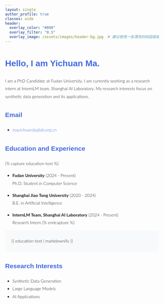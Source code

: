 ```yaml
---
layout: single
author_profile: true
classes: wide
header:
  overlay_color: "#000"
  overlay_filter: "0.5"
  overlay_image: /assets/images/header-bg.jpg  # 建议使用一张漂亮的校园或城市风光照片
---
```


<style>
body {
  font-family: 'Lato', 'Source Sans Pro', -apple-system, BlinkMacSystemFont, 'Segoe UI', Roboto, 'Helvetica Neue', Arial, sans-serif;
  font-weight: 300;
  line-height: 1.8;
}

h1, h2, h3 {
  font-family: 'Montserrat', sans-serif;
  font-weight: 700;
  color: #4169E1;  /* 使用蓝色标题，类似参考网站 */
}

.page__hero--overlay {
  min-height: 400px;
}

/* 隐藏底部栏 */
.page__footer {
  display: none !important;
}

/* 调整链接颜色 */
a {
  color: #4169E1;
  text-decoration: none;
}

/* 调整内容区域样式 */
.page__content {
  margin-top: 2em;
  max-width: 800px;
  margin-left: auto;
  margin-right: auto;
}

/* 调整教育经历样式 */
.notice {
  background-color: #f8f9fa;
  border-radius: 4px;
  padding: 1.5em;
  margin: 1em 0;
}
</style>

# Hello, I am Yichuan Ma.

I am a PhD Candidate at Fudan University. I am currently working as a research intern at InternLM team, Shanghai AI Laboratory. My research interests focus on synthetic data generation and its applications.

## Email

* mayichuan@pjlab.org.cn

## Education and Experience

{% capture education-text %}
* **Fudan University** (2024 - Present)  
  Ph.D. Student in Computer Science
  
* **Shanghai Jiao Tong University** (2020 - 2024)  
  B.E. in Artificial Intelligence

* **InternLM Team, Shanghai AI Laboratory** (2024 - Present)  
  Research Intern
{% endcapture %}

<div class="notice">
  {{ education-text | markdownify }}
</div>

## Research Interests

* Synthetic Data Generation
* Large Language Models
* AI Applications 